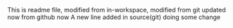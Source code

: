 This is readme file, modified from in-workspace, modified from git updated now from github now
A new line added in source(git)
doing some change
